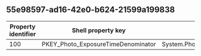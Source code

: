 ## 55e98597-ad16-42e0-b624-21599a199838

Property identifier | Shell property key | Shell name | Alias
--- | --- | --- | ---
100 | PKEY_Photo_ExposureTimeDenominator | System.Photo.ExposureTimeDenominator | 


